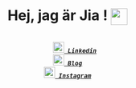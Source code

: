   <h1 align="center"> Hej, jag är Jia ! <img align="center" src="https://github.com/rajput2107/rajput2107/blob/master/Assets/Handshake.gif" height="33px" /></h1>
  <div align="center">

</div>
<h5 align="center">
  <code>
    <a href="https://www.linkedin.com/in/jiajang/" title="LinkedIn"><img width="22" src="https://github.com/zumrudu-anka/zumrudu-anka/blob/master/images/linkedin.svg"> Linkedin</a></code><br>
  <code><a href="https://hejnino.tistory.com/" title="Tistory Profile"><img width="22" src="https://t1.kakaocdn.net/kakaocorp/kakaocorp/admin/5a539919017800001.png"> Blog</a></code><br>
  <code><a href="https://www.instagram.com/dazezd_z/" title="Instagram Profile"><img width="22" src="https://github.com/zumrudu-anka/zumrudu-anka/blob/master/images/instagram.svg"> Instagram</a></code>
</h5>
